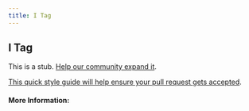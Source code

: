 ```yaml
---
title: I Tag
---
```


## I Tag

This is a stub. [Help our community expand it](https://github.com/freecodecamp/guides/tree/master/src/pages/articles/html/elements/i-tag/index.md).

[This quick style guide will help ensure your pull request gets accepted](https://github.com/freeCodeCamp/guides/blob/master/README.md).

<!-- The article goes here, in GitHub-flavored Markdown. Feel free to add YouTube videos, images, and CodePen/JSBin embeds  -->

#### More Information:
<!-- Please add any articles you think might be helpful to read before writing the article -->


